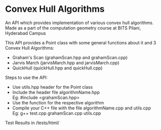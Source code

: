 # Convex Hull Algorithms

An API which provides implementation of various convex hull algorithms. Made as a part of the computation geometry course at BITS Pilani, Hyderabad Campus

This API provides a Point class with some general functions about it and 3 Convex Hull Algorithms:

-   Graham's Scan (grahamScan.hpp and grahamScan.cpp)
-   Jarvis March (jarvisMarch.hpp and jarvisMarch.cpp)
-   QuickHull (quickHull.hpp and quickHull.cpp)

Steps to use the API:

-   Use utils.hpp header for the Point class
-   Include the header file algorithmName.hpp  
    Eg:
    #include <grahamScan.hpp>
-   Use the function for the respective algorithm
-   Compile your C++ file with the file algorithmName.cpp and utils.cpp  
    Eg:
    g++ test.cpp grahamScan.cpp utils.cpp

Test Results in /tests/html/
